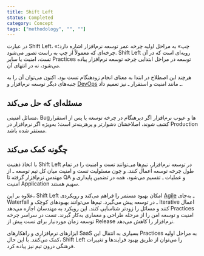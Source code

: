 ```yaml
---
title: Shift Left
status: Completed
category: Concept
tags: ["methodology", "", ""]
---
```


در عبارت Shift Left، «چپ» به مراحل اولیه چرخه عمر توسعه نرم‌افزار اشاره دارد؛ چرخه‌ای که معمولاً از چپ به راست تصور می‌شود. Shift Left رویه‌ای است که در آن تست، امنیت یا سایر Practices توسعه در مراحل ابتدایی چرخه توسعه نرم‌افزار پیاده می‌شود، نه در انتهای آن.

هرچند این اصطلاح در ابتدا به معنای انجام زودهنگام تست بود، اکنون می‌توان آن را به جنبه‌های دیگر توسعه نرم‌افزار و [DevOps](/devops/) ـ مانند امنیت و استقرار ـ نیز تعمیم داد.

## مسئله‌ای که حل می‌کند

مسائل امنیتی، Bugها و عیوب نرم‌افزار اگر دیرهنگام در چرخه توسعه یا پس از استقرار کشف شوند، اصلاحشان دشوارتر و پرهزینه‌تر است؛ به‌ویژه اگر نرم‌افزار در Production مستقر شده باشد.

## چگونه کمک می‌کند

با اتخاذ ذهنیت Shift Left در توسعه نرم‌افزار، تیم‌ها می‌توانند تست و امنیت را در تمام طول چرخه توسعه اعمال کنند. و چون مسئولیت تست و امنیت میان کل تیم توسعه ـ از مهندس نرم‌افزار گرفته تا QA و عملیات ـ تقسیم می‌شود، همه در تضمین پایداری و امنیت Application سهیم هستند.

علاوه بر این، Shift Left امکان بهبود مستمر را فراهم می‌کند و رویکردی [Agile](/agile-software-development/) ـ به‌جای Waterfall ـ در توسعه پیش می‌گیرد. تیم‌ها می‌توانند بهبودهای کوچک و Iterative اعمال کنند و مسائل را زودتر شناسایی کنند. این رویکرد به مهندسان اجازه می‌دهد Practices امنیت و توسعه امن را از مرحله طراحی و معماری به‌کار گیرند. تست در سراسر چرخه توسعه زمان موردنیاز برای تست پیش از Release نرم‌افزار را کاهش می‌دهد.

ابزارهای نرم‌افزاری و راهکارهای SaaS بسیاری به انتقال این Practices به مراحل اولیه کمک می‌کنند. با این حال، Shift Left را می‌توان از طریق بهبود فرایندها و تغییرات فرهنگی درون تیم نیز پیاده کرد.
